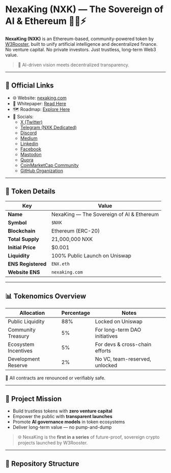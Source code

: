# NexaKing (NXK) — The Sovereign of AI & Ethereum 👑🤖⚡

**NexaKing (NXK)** is an Ethereum-based, community-powered token by [W3Rooster](https://github.com/W3Rooster), built to unify artificial intelligence and decentralized finance.  
No venture capital. No private investors. Just trustless, long-term Web3 value.

> 🧠 AI-driven vision meets decentralized transparency.

---

## 🔗 Official Links

- 🌐 Website: [nexaking.com](https://nexaking.com)
- 📜 Whitepaper: [Read Here](https://nexaking.com/whitepaper)
- 🗺️ Roadmap: [Explore Here](https://nexaking.com/roadmap)
- 📢 Socials:  
  - [X (Twitter)](https://x.com/W3Rooster)  
  - [Telegram (NXK Dedicated)](https://t.me/NexaKingNXK)  
  - [Discord](https://discord.com/channels/@w3rooster/)
  - [Medium](https://medium.com/@w3rooster)
  - [Linkedin](https://www.linkedin.com/company/w3rooster/)
  - [Facebook](https://www.facebook.com/W3RoosterOfficial/)
  - [Mastodon](https://mastodon.social/@W3Rooster)  
  - [Quora](https://www.quora.com/profile/W3Rooster)  
  - [CoinMarketCap Community](https://coinmarketcap.com/community/profile/W3Rooster/)  
  - [GitHub Organization](https://github.com/W3Rooster)

---

## 📌 Token Details

| Key                | Value                              |
|---------------------|-------------------------------------|
| **Name**           | NexaKing — The Sovereign of AI & Ethereum |
| **Symbol**         | `$NXK`                             |
| **Blockchain**     | Ethereum (ERC-20)                  |
| **Total Supply**   | 21,000,000 NXK                     |
| **Initial Price**  | $0.001                             |
| **Liquidity**      | 100% Public Launch on Uniswap      |
| **ENS Registered** | `ENX.eth`                     |
| **Website ENS**    | `nexaking.com`                     |

---

## 📊 Tokenomics Overview

| Allocation           | Percentage | Notes                          |
|----------------------|------------|---------------------------------|
| Public Liquidity     | 88%        | Locked on Uniswap              |
| Community Treasury   | 5%         | For long-term DAO initiatives  |
| Ecosystem Incentives | 5%         | For devs & cross-chain efforts |
| Development Reserve  | 2%         | No VC, team-reserved, unlocked |

🧾 All contracts are renounced or verifiably safe.

---

## 🎯 Project Mission

- Build trustless tokens with **zero venture capital**
- Empower the public with **transparent launches**
- Promote **AI governance models** in token ecosystems
- Deliver long-term value — no pump-and-dump

> 🌐 NexaKing is the **first in a series** of future-proof, sovereign crypto projects launched by W3Rooster.

---

## 📂 Repository Structure

